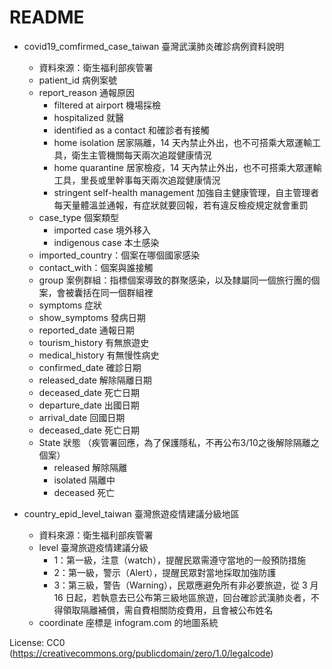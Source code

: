 # README
* covid19_comfirmed_case_taiwan 臺灣武漢肺炎確診病例資料說明
	* 資料來源：衛生福利部疾管署
	* patient_id 病例案號
	* report_reason 通報原因
		* filtered at airport 機場採檢
		* hospitalized 就醫
		* identified as a contact 和確診者有接觸
		* home isolation 居家隔離，14 天內禁止外出，也不可搭乘大眾運輸工具，衛生主管機關每天兩次追蹤健康情況
		* home quarantine 居家檢疫，14 天內禁止外出，也不可搭乘大眾運輸工具，里長或里幹事每天兩次追蹤健康情況
		* stringent self-health management 加強自主健康管理，自主管理者每天量體溫並通報，有症狀就要回報，若有違反檢疫規定就會重罰
	* case_type 個案類型
		* imported case 境外移入
		* indigenous case 本土感染
	* imported_country：個案在哪個國家感染
	* contact_with：個案與誰接觸
	* group 案例群組：指標個案導致的群聚感染，以及隸屬同一個旅行團的個案，會被囊括在同一個群組裡
	* symptoms 症狀
	* show_symptoms 發病日期
	* reported_date 通報日期
	* tourism_history 有無旅遊史
	* medical_history 有無慢性病史
	* confirmed_date 確診日期
	* released_date 解除隔離日期
	* deceased_date 死亡日期
	* departure_date 出國日期
	* arrival_date 回國日期
	* deceased_date 死亡日期
	* State 狀態 （疾管署回應，為了保護隱私，不再公布3/10之後解除隔離之個案）
		* released 解除隔離
		* isolated 隔離中
		* deceased 死亡

* country_epid_level_taiwan 臺灣旅遊疫情建議分級地區
	* 資料來源：衛生福利部疾管署
	*  level 臺灣旅遊疫情建議分級
		* 1：第一級，注意（watch），提醒民眾需遵守當地的一般預防措施
		* 2：第一級，警示（Alert），提醒民眾對當地採取加強防護
		* 3：第三級，警告（Warning），民眾應避免所有非必要旅遊，從 3 月 16 日起，若執意去已公布第三級地區旅遊，回台確診武漢肺炎者，不得領取隔離補償，需自費相關防疫費用，且會被公布姓名
	* coordinate 座標是 infogram.com 的地圖系統

License: CC0 (https://creativecommons.org/publicdomain/zero/1.0/legalcode)
